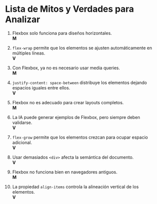 # Lista de Mitos y Verdades para Analizar

1. Flexbox solo funciona para diseños horizontales.  
   **M**  

2. `flex-wrap` permite que los elementos se ajusten automáticamente en múltiples líneas.  
   **V**  

3. Con Flexbox, ya no es necesario usar media queries.  
   **M**  

4. `justify-content: space-between` distribuye los elementos dejando espacios iguales entre ellos.  
   **V**  

5. Flexbox no es adecuado para crear layouts completos.  
   **M**  

6. La IA puede generar ejemplos de Flexbox, pero siempre deben validarse.  
   **V**  

7. `flex-grow` permite que los elementos crezcan para ocupar espacio adicional.  
   **V**  

8. Usar demasiados `<div>` afecta la semántica del documento.  
   **V**  

9. Flexbox no funciona bien en navegadores antiguos.  
   **M**  

10. La propiedad `align-items` controla la alineación vertical de los elementos.  
   **V**  